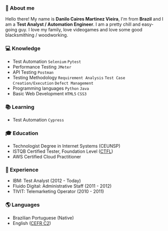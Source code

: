 ### 🤠 About me

Hello there! My name is **Danilo Caires Martinez Vieira**, I'm from **Brazil** and I am a **Test Analyst / Automation Engineer**. I am a pretty chill and easy-going guy. I love my family, love videogames and love some good blacksmithing / woodworking.

### 💻 Knowledge

- Test Automation `Selenium` `Pytest`
- Performance Testing `JMeter`
- API Testing `Postman`
- Testing Methodology `Requirement Analysis` `Test Case Creation/Execution` `Defect Management`
- Programming languages `Python` `Java`
- Basic Web Development `HTML5` `CSS3`

### 📚 Learning

- Test Automation `Cypress`

### 🎓 Education

- Technologist Degree in Internet Systems (CEUNSP)
- ISTQB Certified Tester, Foundation Level ([CTFL](http://scr.istqb.org/?name=&number=14-CTFL-03125-BR&orderBy=firstName&orderDirection=ASC&dateStart=&dateEnd=&expiryStart=&expiryEnd=&certificationBody=&examProvider=&certificationLevel=&country=&resultsPerPage=10))
- AWS Certified Cloud Practitioner

### 🏢 Experience

- IBM: Test Analyst (2012 - Today)
- Fluido Digital: Administrative Staff (2011 - 2012)
- TIVIT: Telemarketing Operator (2010 - 2011)

### 🌎 Languages

- Brazilian Portuguese (Native)
- English ([CEFR C2](https://www.efset.org/cert/g8cZFx))

<!--
# Titulo 1
## Título 2
### Título 3
Texto normal
**Texto em negrito**
_Texto itálico_
~~Texto riscado~~

---

> Texto de citação

`print("Texto de código")`

```
print("Texto de código longo")
a = 1 + 2
print(a)
```

Tabela | Comentário
---|---
Olha | Que legal

[Texto link](pudim.com.br)

Lista simples:

- Teste 1
- Teste 2
- Teste 3

Lista numerada:

1. Teste
2. Teste
3. Teste

Lista de tarefas:

- [x] Teste 1
- [ ] Teste 2
- [ ] Teste 3

Referencia a outra issue #2467 

Referencia a outro user @gustavoguanabara 

Imagem:
![sonic-icon-17](https://github.com/gustavoguanabara/git-github/assets/26820109/734036bc-e974-4001-80dd-b8935dd3d352)

**danilocaires/danilocaires** is a ✨ _special_ ✨ repository because its `README.md` (this file) appears on your GitHub profile.

Here are some ideas to get you started:

- 🔭 I’m currently working on ...
- 🌱 I’m currently learning ...
- 👯 I’m looking to collaborate on ...
- 🤔 I’m looking for help with ...
- 💬 Ask me about ...
- 📫 How to reach me: ...
- 😄 Pronouns: ...
- ⚡ Fun fact: ...
-->
